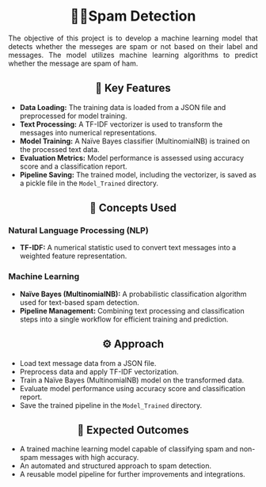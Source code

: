 <h1 align="center">📩🚫Spam Detection</h1>

<p align="justify">
The objective of this project is to develop a machine learning model that detects whether the messeges are spam or not based on their label and messages. The model utilizes machine learning algorithms to predict whether the message are spam of ham.
</p>

<h2 align="center">🚀 Key Features</h2>
<ul>
    <li><b>Data Loading:</b> The training data is loaded from a JSON file and preprocessed for model training.</li>
    <li><b>Text Processing:</b> A TF-IDF vectorizer is used to transform the messages into numerical representations.</li>
    <li><b>Model Training:</b> A Naïve Bayes classifier (MultinomialNB) is trained on the processed text data.</li>
    <li><b>Evaluation Metrics:</b> Model performance is assessed using accuracy score and a classification report.</li>
    <li><b>Pipeline Saving:</b> The trained model, including the vectorizer, is saved as a pickle file in the <code>Model_Trained</code> directory.</li>
</ul>

<h2 align="center">🧠 Concepts Used</h2>

<h3>Natural Language Processing (NLP)</h3>
<ul>
    <li><b>TF-IDF:</b> A numerical statistic used to convert text messages into a weighted feature representation.</li>
</ul>

<h3>Machine Learning</h3>
<ul>
    <li><b>Naïve Bayes (MultinomialNB):</b> A probabilistic classification algorithm used for text-based spam detection.</li>
    <li><b>Pipeline Management:</b> Combining text processing and classification steps into a single workflow for efficient training and prediction.</li>
</ul>

<h2 align="center">⚙️ Approach</h2>
<ul>
    <li>Load text message data from a JSON file.</li>
    <li>Preprocess data and apply TF-IDF vectorization.</li>
    <li>Train a Naïve Bayes (MultinomialNB) model on the transformed data.</li>
    <li>Evaluate model performance using accuracy score and classification report.</li>
    <li>Save the trained pipeline in the <code>Model_Trained</code> directory.</li>
</ul>

<h2 align="center">🎯 Expected Outcomes</h2>
<ul>
    <li>A trained machine learning model capable of classifying spam and non-spam messages with high accuracy.</li>
    <li>An automated and structured approach to spam detection.</li>
    <li>A reusable model pipeline for further improvements and integrations.</li>
</ul>
